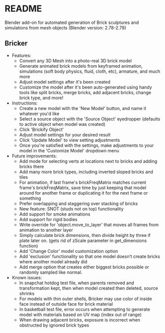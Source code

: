 # README

Blender add-on for automated generation of Brick sculptures and simulations from mesh objects (Blender version: 2.78-2.79)

## Bricker
  * Features:
      * Convert any 3D Mesh into a photo-real 3D brick model
      * Generate animated brick models from keyframed animation, simulations (soft body physics, fluid, cloth, etc), armature, and much more
      * Adjust model settings after it's been created
      * Customize the model after it's been auto-generated using handy tools like split bricks, merge bricks, add adjacent bricks, change brick type, and more!
  * Instructions:
      * Create a new model with the 'New Model' button, and name it whatever you'd like
      * Select a source object with the 'Source Object' eyedropper (defaults to active object when model was created)
      * Click 'Brickify Object'
      * Adjust model settings for your desired result
      * Click 'Update Model' to view setting adjustments
      * Once you're satisfied with the settings, make adjustments to your model in the 'Customize Model' dropdown menu
  * Future improvements:
      * Add mode for selecting verts at locations next to bricks and adding bricks there
      * Add many more brick types, including inverted sloped bricks and tiles
      * For animation, if last frame's brickFreqMatrix matches current frame's brickFreqMatrix, save time by just keeping that model around for another frame or duplicating it for the next frame or something
      * Prefer overlapping and staggering over stacking of bricks
      * New feature: SNOT (studs not on top) functionality
      * Add support for smoke animations
      * Add support for rigid bodies
      * Write override for 'object.move_to_layer' that moves all frames from animation to another layer
      * Simply calculate brick dimensions, then divide height by three if plate later on. (gets rid of zScale parameter in get_dimensions function)
      * Add 'Change Color' model customization option
      * Add 'exclusion' functionality so that one model doesn’t create bricks where another model already did
      * Add merge option that creates either biggest bricks possible or randomly sampled like normal.
  * Known issues:
      * In snapchat hotdog test file, when parents removed and transformation kept, then when model created then deleted, source shrinks
      * For models with thin outer shells, Bricker may use color of inside face instead of outside face for brick material
      * In basketball test file, error occurs when attempting to generate model with materials based on UV map (index out of range)
      * When drawing adjacent bricks, exposure is incorrect when obstructed by ignored brick types
